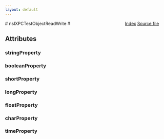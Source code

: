 ```yaml
---
layout: default
---
```

<div class='links' style='float:right'><a href="../index.html">Index</a>
<a href="http://dxr.mozilla.org/mozilla-central/source/js/xpconnect/tests/idl/xpctest_attributes.idl">Source file</a>
</div>
# nsIXPCTestObjectReadWrite #

## Attributes ##

### stringProperty ###

### booleanProperty ###

### shortProperty ###

### longProperty ###

### floatProperty ###

### charProperty ###

### timeProperty ###
